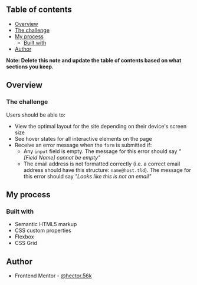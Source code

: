 
## Table of contents

- [Overview](#overview)
 - [The challenge](#the-challenge)
- [My process](#my-process)
  - [Built with](#built-with)
- [Author](#author)


**Note: Delete this note and update the table of contents based on what sections you keep.**

## Overview

### The challenge

Users should be able to:

- View the optimal layout for the site depending on their device's screen size
- See hover states for all interactive elements on the page
- Receive an error message when the `form` is submitted if:
  - Any `input` field is empty. The message for this error should say *"[Field Name] cannot be empty"*
  - The email address is not formatted correctly (i.e. a correct email address should have this structure: `name@host.tld`). The message for this error should say *"Looks like this is not an email"*

## My process

### Built with

- Semantic HTML5 markup
- CSS custom properties
- Flexbox
- CSS Grid


## Author

- Frontend Mentor - [@hector.56k](https://www.frontendmentor.io/profile/hector.56k)
